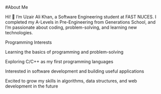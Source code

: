 #About Me

Hi! 👋 I’m Uzair Ali Khan, a Software Engineering student at FAST NUCES.
I completed my A-Levels in Pre-Engineering from Generations School, and I’m passionate about coding, problem-solving, and learning new technologies.

Programming Interests

Learning the basics of programming and problem-solving

Exploring C/C++ as my first programming languages

Interested in software development and building useful applications

Excited to grow my skills in algorithms, data structures, and web development in the future
